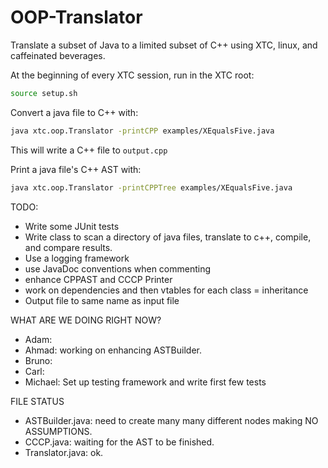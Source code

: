 OOP-Translator
==============
Translate a subset of Java to a limited subset of C++ using XTC, linux, and caffeinated beverages.

At the beginning of every XTC session, run in the XTC root:
```sh
source setup.sh
```

Convert a java file to C++ with:
```sh
java xtc.oop.Translator -printCPP examples/XEqualsFive.java
```
This will write a C++ file to ```output.cpp```

Print a java file's C++ AST with:
```sh
java xtc.oop.Translator -printCPPTree examples/XEqualsFive.java
```

TODO:
* Write some JUnit tests
* Write class to scan a directory of java files, translate to c++, compile, and compare results.
* Use a logging framework
* use JavaDoc conventions when commenting
* enhance CPPAST and CCCP Printer
* work on dependencies and then vtables for each class = inheritance
* Output file to same name as input file

WHAT ARE WE DOING RIGHT NOW?
* Adam:
* Ahmad: working on enhancing ASTBuilder.
* Bruno:
* Carl:
* Michael: Set up testing framework and write first few tests

FILE STATUS
* ASTBuilder.java: need to create many many different nodes making NO ASSUMPTIONS.
* CCCP.java: waiting for the AST to be finished.
* Translator.java: ok.
